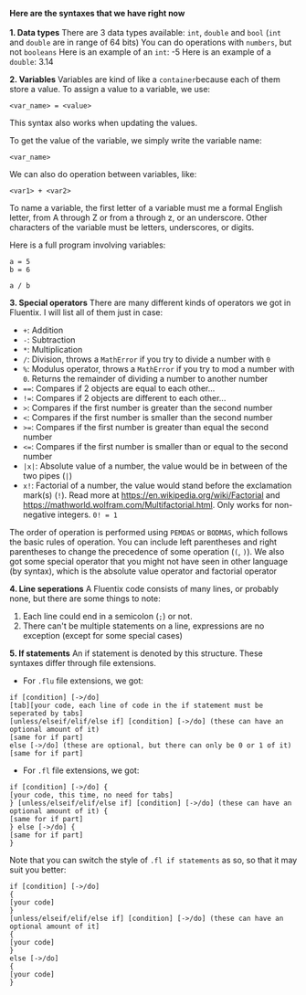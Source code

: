 **Here are the syntaxes that we have right now**<br><br>
**1. Data types**
There are 3 data types available: `int`, `double` and `bool` (`int` and `double` are in range of 64 bits)
You can do operations with `numbers`, but not `booleans`
Here is an example of an `int`: -5
Here is an example of a `double`: 3.14

**2. Variables**
Variables are kind of like a `container`because each of them store a value.
To assign a value to a variable, we use:
```
<var_name> = <value>
```
This syntax also works when updating the values.

To get the value of the variable, we simply write the variable name:
```
<var_name>
```

We can also do operation between variables, like:
```
<var1> + <var2>
```

To name a variable, the first letter of a variable must me a formal English letter, from A through Z or from a through z, or an underscore. Other characters of the variable must be letters, underscores, or digits.

Here is a full program involving variables:
```
a = 5
b = 6

a / b
```

**3. Special operators**
There are many different kinds of operators we got in Fluentix. I will list all of them just in case:
- `+`: Addition
- `-`: Subtraction
- `*`: Multiplication
- `/`: Division, throws a `MathError` if you try to divide a number with `0`
- `%`: Modulus operator, throws a `MathError` if you try to mod a number with `0`. Returns the remainder of dividing a number to another number
- `==`: Compares if 2 objects are equal to each other...
- `!=`: Compares if 2 objects are different to each other...
- `>`: Compares if the first number is greater than the second number
- `<`: Compares if the first number is smaller than the second number
- `>=`: Compares if the first number is greater than equal the second number
- `<=`: Compares if the first number is smaller than or equal to the second number
- `|x|`: Absolute value of a number, the value would be in between of the two pipes (`|`)
- `x!`: Factorial of a number, the value would stand before the exclamation mark(s) (`!`). Read more at https://en.wikipedia.org/wiki/Factorial and https://mathworld.wolfram.com/Multifactorial.html. Only works for non-negative integers. `0! = 1`

The order of operation is performed using `PEMDAS` or `BODMAS`, which follows the basic rules of operation. You can include left parentheses and right parentheses to change the precedence of some operation (`(`, `)`).
We also got some special operator that you might not have seen in other language (by syntax), which is the absolute value operator and factorial operator

**4. Line seperations**
A Fluentix code consists of many lines, or probably none, but there are some things to note:
1. Each line could end in a semicolon (`;`) or not.
2. There can't be multiple statements on a line, expressions are no exception (except for some special cases)

**5. If statements**
An if statement is denoted by this structure. These syntaxes differ through file extensions.
- For `.flu` file extensions, we got:
```
if [condition] [->/do]
[tab][your code, each line of code in the if statement must be seperated by tabs]
[unless/elseif/elif/else if] [condition] [->/do] (these can have an optional amount of it)
[same for if part]
else [->/do] (these are optional, but there can only be 0 or 1 of it)
[same for if part]
```
- For `.fl` file extensions, we got:
```
if [condition] [->/do] {
[your code, this time, no need for tabs]
} [unless/elseif/elif/else if] [condition] [->/do] (these can have an optional amount of it) {
[same for if part]
} else [->/do] {
[same for if part]
}
```

Note that you can switch the style of `.fl if statements` as so, so that it may suit you better:
```
if [condition] [->/do]
{
[your code]
}
[unless/elseif/elif/else if] [condition] [->/do] (these can have an optional amount of it]
{
[your code]
}
else [->/do]
{
[your code]
}
```
